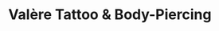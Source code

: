 ---
title: "Valère Tattoo & Body-Piercing"
url: /angouleme/valere-tattoo-et-body-piercing/
shop: tatouage
---
